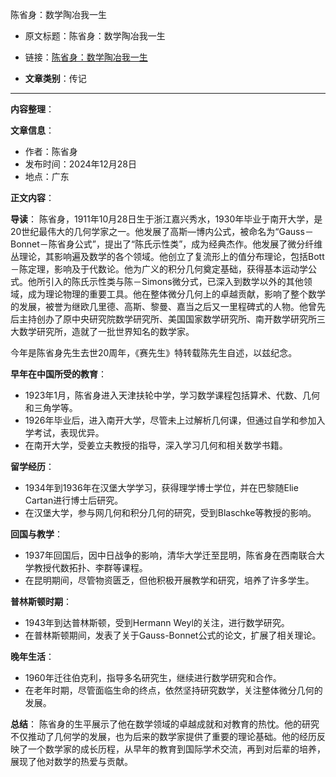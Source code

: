 陈省身：数学陶冶我一生
- 原文标题：陈省身：数学陶冶我一生
- 链接：[陈省身：数学陶冶我一生](https://mp.weixin.qq.com/s/iyZispLbapBw3TWDr5ZvOA)

- **文章类别**：传记

---

**内容整理**：

**文章信息**：
- 作者：陈省身
- 发布时间：2024年12月28日
- 地点：广东

**正文内容**：

**导读**：
陈省身，1911年10月28日生于浙江嘉兴秀水，1930年毕业于南开大学，是20世纪最伟大的几何学家之一。他发展了高斯—博内公式，被命名为“Gauss－Bonnet－陈省身公式”，提出了“陈氏示性类”，成为经典杰作。他发展了微分纤维丛理论，其影响遍及数学的各个领域。他创立了复流形上的值分布理论，包括Bott－陈定理，影响及于代数论。他为广义的积分几何奠定基础，获得基本运动学公式。他所引入的陈氏示性类与陈－Simons微分式，已深入到数学以外的其他领域，成为理论物理的重要工具。他在整体微分几何上的卓越贡献，影响了整个数学的发展，被誉为继欧几里德、高斯、黎曼、嘉当之后又一里程碑式的人物。他曾先后主持创办了原中央研究院数学研究所、美国国家数学研究所、南开数学研究所三大数学研究所，造就了一批世界知名的数学家。

今年是陈省身先生去世20周年，《赛先生》特转载陈先生自述，以兹纪念。

**早年在中国所受的教育**：
- 1923年1月，陈省身进入天津扶轮中学，学习数学课程包括算术、代数、几何和三角学等。
- 1926年毕业后，进入南开大学，尽管未上过解析几何课，但通过自学和参加入学考试，表现优异。
- 在南开大学，受姜立夫教授的指导，深入学习几何和相关数学书籍。

**留学经历**：
- 1934年到1936年在汉堡大学学习，获得理学博士学位，并在巴黎随Elie Cartan进行博士后研究。
- 在汉堡大学，参与网几何和积分几何的研究，受到Blaschke等教授的影响。

**回国与教学**：
- 1937年回国后，因中日战争的影响，清华大学迁至昆明，陈省身在西南联合大学教授代数拓扑、李群等课程。
- 在昆明期间，尽管物资匮乏，但他积极开展教学和研究，培养了许多学生。

**普林斯顿时期**：
- 1943年到达普林斯顿，受到Hermann Weyl的关注，进行数学研究。
- 在普林斯顿期间，发表了关于Gauss-Bonnet公式的论文，扩展了相关理论。

**晚年生活**：
- 1960年迁往伯克利，指导多名研究生，继续进行数学研究和合作。
- 在老年时期，尽管面临生命的终点，依然坚持研究数学，关注整体微分几何的发展。

**总结**：
陈省身的生平展示了他在数学领域的卓越成就和对教育的热忱。他的研究不仅推动了几何学的发展，也为后来的数学家提供了重要的理论基础。他的经历反映了一个数学家的成长历程，从早年的教育到国际学术交流，再到对后辈的培养，展现了他对数学的热爱与贡献。